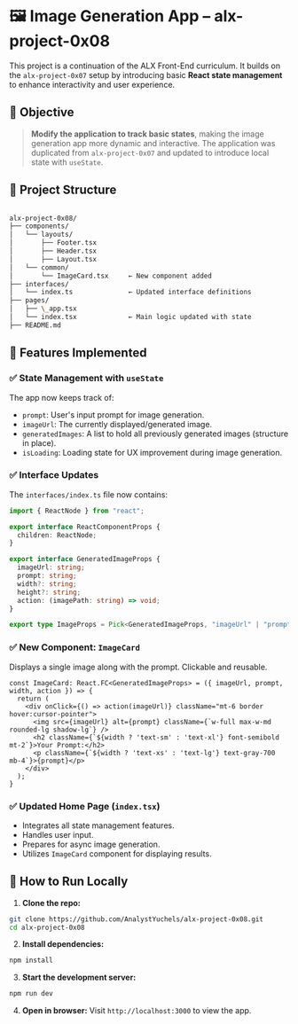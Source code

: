 
# 🖼️ Image Generation App – alx-project-0x08

This project is a continuation of the ALX Front-End curriculum. It builds on the `alx-project-0x07` setup by introducing basic **React state management** to enhance interactivity and user experience.


## 📌 Objective

> **Modify the application to track basic states**, making the image generation app more dynamic and interactive. The application was duplicated from `alx-project-0x07` and updated to introduce local state with `useState`.


## 📁 Project Structure

```bash

alx-project-0x08/
├── components/
│   └── layouts/
│       ├── Footer.tsx
│       ├── Header.tsx
│       ├── Layout.tsx
│   └── common/
│       └── ImageCard.tsx     ← New component added
├── interfaces/
│   └── index.ts              ← Updated interface definitions
├── pages/
│   ├── \_app.tsx
│   └── index.tsx             ← Main logic updated with state
├── README.md

````


## 🧠 Features Implemented

### ✅ State Management with `useState`
The app now keeps track of:
- `prompt`: User's input prompt for image generation.
- `imageUrl`: The currently displayed/generated image.
- `generatedImages`: A list to hold all previously generated images (structure in place).
- `isLoading`: Loading state for UX improvement during image generation.

### ✅ Interface Updates
The `interfaces/index.ts` file now contains:

```ts
import { ReactNode } from "react";

export interface ReactComponentProps {
  children: ReactNode;
}

export interface GeneratedImageProps {
  imageUrl: string;
  prompt: string;
  width?: string;
  height?: string;
  action: (imagePath: string) => void;
}

export type ImageProps = Pick<GeneratedImageProps, "imageUrl" | "prompt">;

````


### ✅ New Component: `ImageCard`

Displays a single image along with the prompt. Clickable and reusable.

```tsx
const ImageCard: React.FC<GeneratedImageProps> = ({ imageUrl, prompt, width, action }) => {
  return (
    <div onClick={() => action(imageUrl)} className="mt-6 border hover:cursor-pointer">
      <img src={imageUrl} alt={prompt} className={`w-full max-w-md rounded-lg shadow-lg`} />
      <h2 className={`${width ? 'text-sm' : 'text-xl'} font-semibold mt-2`}>Your Prompt:</h2>
      <p className={`${width ? 'text-xs' : 'text-lg'} text-gray-700 mb-4`}>{prompt}</p>
    </div>
  );
}
```

### ✅ Updated Home Page (`index.tsx`)

* Integrates all state management features.
* Handles user input.
* Prepares for async image generation.
* Utilizes `ImageCard` component for displaying results.


## 🚀 How to Run Locally

1. **Clone the repo:**

```bash
git clone https://github.com/AnalystYuchels/alx-project-0x08.git
cd alx-project-0x08
```

2. **Install dependencies:**

```bash
npm install
```

3. **Start the development server:**

```bash
npm run dev
```

4. **Open in browser:**
   Visit `http://localhost:3000` to view the app.
